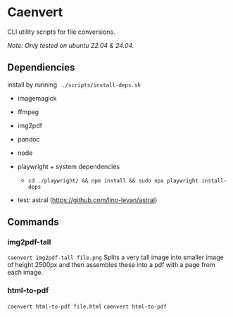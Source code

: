 
# Caenvert

CLI utility scripts for file conversions.

*Note: Only tested on ubuntu 22.04 & 24.04.*

## Dependiencies
install by running ` ./scripts/install-deps.sh`
- imagemagick
- ffmpeg
- img2pdf

- pandoc

- node
- playwright + system dependencies
    - `cd ./playwright/ && npm install && sudo npx playwright install-deps`
- test: astral (https://github.com/lino-levan/astral)

## Commands

### img2pdf-tall
`caenvert img2pdf-tall file.png`
Splits a very tall image into smaller image of height 2500px and then assembles these into a pdf with a page from each image.

### html-to-pdf
`caenvert html-to-pdf file.html`
`caenvert html-to-pdf `